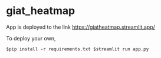 # giat_heatmap

App is deployed to the link
https://giatheatmap.streamlit.app/

To deploy your own, 

`$pip install -r requirements.txt
$streamlit run app.py`
